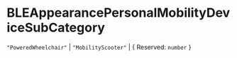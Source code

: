 # **BLEAppearancePersonalMobilityDeviceSubCategory**
`"PoweredWheelchair"` | `"MobilityScooter"` | {
  Reserved: `number`
}
